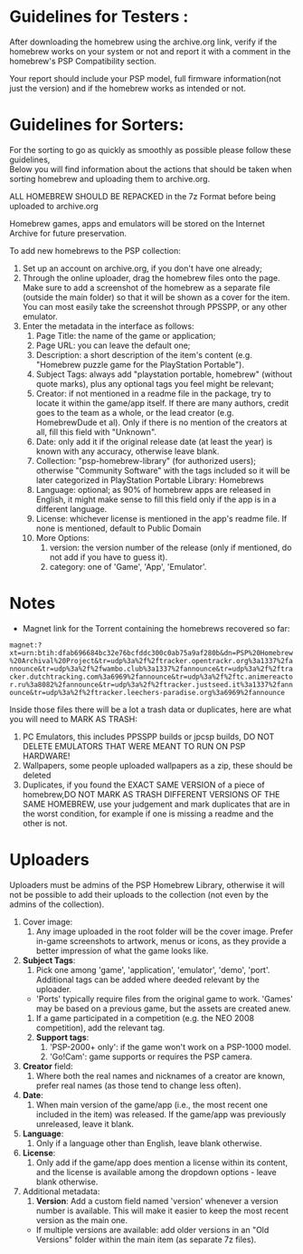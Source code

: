 # Guidelines for Testers : 

After downloading the homebrew using the archive.org link, verify if the homebrew works on your system or not and report it with a comment in the homebrew's PSP Compatibility section.

Your report should include your PSP model, full firmware information(not just the version) and if the homebrew works as intended or not.	

# Guidelines for Sorters:

For the sorting to go as quickly as smoothly as possible please follow these guidelines,	
Below you will find information about the actions that should be taken when sorting homebrew and uploading them to archive.org.	

ALL HOMEBREW SHOULD BE REPACKED in the 7z Format before being uploaded to archive.org	
	
Homebrew games, apps and emulators will be stored on the Internet Archive for future preservation.	
	
To add new homebrews to the PSP collection:	
1. Set up an account on archive.org, if you don't have one already;	
1. Through the online uploader, drag the homebrew files onto the page. Make sure to add a screenshot of the homebrew as a separate file (outside the main folder) so that it will be shown as a cover for the item. You can most easily take the screenshot through PPSSPP, or any other emulator.	
1. Enter the metadata in the interface as follows:	
	1. Page Title: the name of the game or application;	
	1. Page URL: you can leave the default one;	
	1. Description: a short description of the item's content (e.g. "Homebrew puzzle game for the PlayStation Portable").	
	1. Subject Tags: always add "playstation portable, homebrew" (without quote marks), plus any optional tags you feel might be relevant;	
	1. Creator: if not mentioned in a readme file in the package, try to locate it within the game/app itself. If there are many authors, credit goes to the team as a whole, or the lead creator (e.g. HomebrewDude et al). Only if there is no mention of the creators at all, fill this field with "Unknown".	
	1. Date: only add it if the original release date (at least the year) is known with any accuracy, otherwise leave blank.	
	1. Collection: "psp-homebrew-library" (for authorized users); otherwise "Community Software" with the tags included so it will be later categorized in PlayStation Portable Library: Homebrews 	
	1. Language: optional; as 90% of homebrew apps are released in English, it might make sense to fill this field only if the app is in a different language.	
	1. License: whichever license is mentioned in the app's readme file. If none is mentioned, default to Public Domain	
	1. More Options:	
		1. version: the version number of the release (only if mentioned, do not add if you have to guess it).	
		1. category: one of 'Game', 'App', 'Emulator'.	
	
# Notes

- Magnet link for the Torrent containing the homebrews recovered so far:

```magnet:?xt=urn:btih:dfab696684bc32e76bcfddc300c0ab75a9af280b&dn=PSP%20Homebrew%20Archival%20Project&tr=udp%3a%2f%2ftracker.opentrackr.org%3a1337%2fannounce&tr=udp%3a%2f%2fwambo.club%3a1337%2fannounce&tr=udp%3a%2f%2ftracker.dutchtracking.com%3a6969%2fannounce&tr=udp%3a%2f%2ftc.animereactor.ru%3a8082%2fannounce&tr=udp%3a%2f%2ftracker.justseed.it%3a1337%2fannounce&tr=udp%3a%2f%2ftracker.leechers-paradise.org%3a6969%2fannounce```

Inside those files there will be  a lot a trash data or duplicates, here are what you will need to MARK AS TRASH:	
	
1. PC Emulators, this includes PPSSPP builds or jpcsp builds, DO NOT DELETE EMULATORS THAT WERE MEANT TO RUN ON PSP HARDWARE!	
2. Wallpapers, some people uploaded wallpapers as a zip, these should be deleted	
3. Duplicates, if you found the EXACT SAME VERSION of a piece of homebrew,DO NOT MARK  AS TRASH DIFFERENT VERSIONS OF THE SAME HOMEBREW, use your judgement and mark duplicates that are in the worst condition, for example if one is missing a readme and the other is not.

# Uploaders

Uploaders must be admins of the PSP Homebrew Library, otherwise it will not be possible to add their uploads to the collection (not even by the admins of the collection).

1. Cover image:
	1. Any image uploaded in the root folder will be the cover image. Prefer in-game screenshots to artwork, menus or icons, as they provide a better impression of what the game looks like. 
1. **Subject Tags**:
	1. Pick one among 'game', 'application', 'emulator', 'demo', 'port'. Additional tags can be added where deeded relevant by the uploader. 
	- 'Ports' typically require files from the original game to work. 'Games' may be based on a previous game, but the assets are created anew. 
	1. If a game participated in a competition (e.g. the NEO 2008 competition), add the relevant tag.
	1. **Support tags**:
		1. 'PSP-2000+ only': if the game won't work on a PSP-1000 model.
		1. 'Go!Cam': game supports or requires the PSP camera.
1. **Creator** field:
	1. Where both the real names and nicknames of a creator are known, prefer real names (as those tend to change less often).
1. **Date**:
	1. When main version of the game/app (i.e., the most recent one included in the item) was released. If the game/app was previously unreleased, leave it blank. 
1. **Language**:
	1. Only if a language other than English, leave blank otherwise.
1. **License**:
	1. Only add if the game/app does mention a license within its content, and the license is available among the dropdown options - leave blank otherwise.
1. Additional metadata:
	1. **Version**: Add a custom field named 'version' whenever a version number is available. This will make it easier to keep the most recent version as the main one. 
	- If multiple versions are available: add older versions in an "Old Versions" folder within the main item (as separate 7z files).
